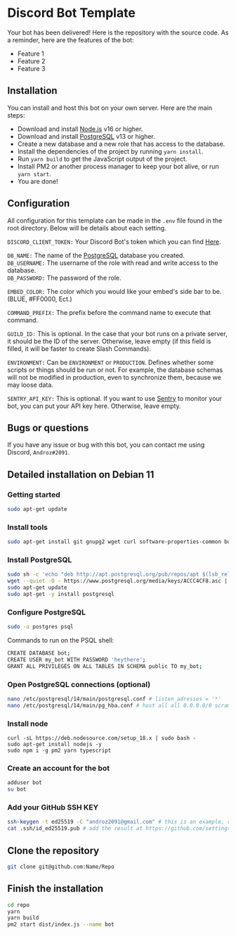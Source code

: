 # Discord Bot Template

Your bot has been delivered! Here is the repository with the source code. As a reminder, here are the features of the bot:

* Feature 1
* Feature 2
* Feature 3

## Installation

You can install and host this bot on your own server. Here are the main steps:

* Download and install [Node.js](https://nodejs.org) v16 or higher.
* Download and install [PostgreSQL](https://www.postgresql.org) v13 or higher.
* Create a new database and a new role that has access to the database.
* Install the dependencies of the project by running `yarn install`.
* Run `yarn build` to get the JavaScript output of the project.
* Install PM2 or another process manager to keep your bot alive, or run `yarn start`.
* You are done!

## Configuration 
All configuration for this template can be made in the `.env` file found in the root directory. Below will be details about each setting.  
  
`DISCORD_CLIENT_TOKEN:` Your Discord Bot's token which you can find [Here](https://discord.com/developers/applications).  
  
`DB_NAME:` The name of the [PostgreSQL](https://www.postgresql.org) database you created.  
`DB_USERNAME:` The username of the role with read and write access to the database.  
`DB_PASSWORD:` The password of the role.
  
`EMBED_COLOR:` The color which you would like your embed's side bar to be. (BLUE, #FF0000, Ect.)  
  
`COMMAND_PREFIX:` The prefix before the command name to execute that command.  
  
`GUILD_ID:` This is optional. In the case that your bot runs on a private server, it should be the ID of the server. Otherwise, leave empty (if this field is filled, it will be faster to create Slash Commands).
  
`ENVIRONMENT:` Can be `ENVIRONMENT` or `PRODUCTION`. Defines whether some scripts or things should be run or not. For example, the database schemas will not be modified in production, even to synchronize them, because we may loose data.

`SENTRY_API_KEY:` This is optional. If you want to use [Sentry](https://sentry.io) to monitor your bot, you can put your API key here. Otherwise, leave empty.

## Bugs or questions

If you have any issue or bug with this bot, you can contact me using Discord, `Androz#2091`.

## Detailed installation on Debian 11

### Getting started
```sh
sudo apt-get update
```

### Install tools
```sh
sudo apt-get install git gnupg2 wget curl software-properties-common build-essential ffmpeg -y
```

### Install PostgreSQL
```sh
sudo sh -c 'echo "deb http://apt.postgresql.org/pub/repos/apt $(lsb_release -cs)-pgdg main" > /etc/apt/sources.list.d/pgdg.list'
wget --quiet -O - https://www.postgresql.org/media/keys/ACCC4CF8.asc | sudo apt-key add -
sudo apt-get update
sudo apt-get -y install postgresql
```

### Configure PostgreSQL
```sh
sudo -u postgres psql
```
Commands to run on the PSQL shell:
```sh
CREATE DATABASE bot;
CREATE USER my_bot WITH PASSWORD 'heythere';
GRANT ALL PRIVILEGES ON ALL TABLES IN SCHEMA public TO my_bot;
```

### Open PostgreSQL connections (optional)
```sh
nano /etc/postgresql/14/main/postgresql.conf # listen_adresses = '*'
nano /etc/postgresql/14/main/pg_hba.conf # host all all 0.0.0.0/0 scram-sha-256
```

### Install node
```
curl -sL https://deb.nodesource.com/setup_18.x | sudo bash -
sudo apt-get install nodejs -y
sudo npm i -g pm2 yarn typescript
```

### Create an account for the bot
```sh
adduser bot
su bot
```

### Add your GitHub SSH KEY
```sh
ssh-keygen -t ed25519 -C "androz2091@gmail.com" # this is an example, replace with your email
cat .ssh/id_ed25519.pub # add the result at https://github.com/settings/keys
```

## Clone the repository
```sh
git clone git@github.com:Name/Repo
```

## Finish the installation
```sh
cd repo
yarn
yarn build
pm2 start dist/index.js --name bot
```
